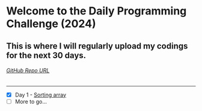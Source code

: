 # Welcome to the Daily Programming Challenge (2024)

## This is where I will regularly upload my codings for the next 30 days.

###### [GitHub Repo URL]("https://github.com/pranav-karthikeyan/Daily_Programming_Challenge_2024")
---

- [x] Day 1 - [Sorting array]("https://github.com/pranav-karthikeyan/Daily_Programming_Challenge_2024/blob/main/day1.py)
- [ ] More to go...